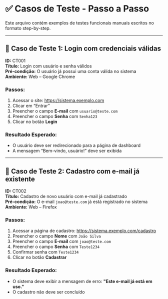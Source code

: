# ✅ Casos de Teste - Passo a Passo

Este arquivo contém exemplos de testes funcionais manuais escritos no formato step-by-step.

---

## 🔹 Caso de Teste 1: Login com credenciais válidas

**ID:** CT001  
**Título:** Login com usuário e senha válidos  
**Pré-condição:** O usuário já possui uma conta válida no sistema  
**Ambiente:** Web – Google Chrome

### Passos:
1. Acessar o site: https://sistema.exemplo.com
2. Clicar em “Entrar”
3. Preencher o campo **E-mail** com `usuario@teste.com`
4. Preencher o campo **Senha** com `Senha123`
5. Clicar no botão **Login**

### Resultado Esperado:
- O usuário deve ser redirecionado para a página de dashboard
- A mensagem “Bem-vindo, usuário!” deve ser exibida

---

## 🔹 Caso de Teste 2: Cadastro com e-mail já existente

**ID:** CT002  
**Título:** Cadastro de novo usuário com e-mail já cadastrado  
**Pré-condição:** O e-mail `joao@teste.com` já está registrado no sistema  
**Ambiente:** Web – Firefox

### Passos:
1. Acessar a página de cadastro: https://sistema.exemplo.com/cadastro
2. Preencher o campo **Nome** com `João Silva`
3. Preencher o campo **E-mail** com `joao@teste.com`
4. Preencher o campo **Senha** com `Teste1234`
5. Confirmar senha com `Teste1234`
6. Clicar no botão **Cadastrar**

### Resultado Esperado:
- O sistema deve exibir a mensagem de erro: **"Este e-mail já está em uso."**
- O cadastro não deve ser concluído

